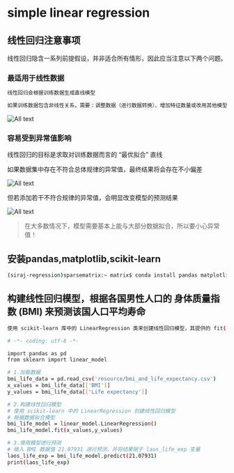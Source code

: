 # simple linear regression

## 线性回归注意事项

线性回归隐含一系列前提假设，并非适合所有情形，因此应当注意以下两个问题。

### 最适用于线性数据

```bash
线性回归会根据训练数据生成直线模型

如果训练数据包含非线性关系，需要：调整数据（进行数据转换）、增加特征数量或改用其他模型
```

![All text](http://ww1.sinaimg.cn/large/dc05ba18gy1fmxbfriah4j20x00p677g.jpg)

### 容易受到异常值影响

线性回归的目标是求取对训练数据而言的 “最优拟合” 直线

如果数据集中存在不符合总体规律的异常值，最终结果将会存在不小偏差

![All text](http://ww1.sinaimg.cn/large/dc05ba18gy1fmxbh78ce3j20u00p477u.jpg)

但若添加若干不符合规律的异常值，会明显改变模型的预测结果

![All text](http://ww1.sinaimg.cn/large/dc05ba18gy1fmxbhtq6ruj20tu0oeadm.jpg)

>在大多数情况下，模型需要基本上能与大部分数据拟合，所以要小心异常值！

## 安装pandas,matplotlib,scikit-learn

```bash
(siraj-regression)sparsematrix:~ matrix$ conda install pandas matplotlib scikit-learn
```

## 构建线性回归模型，根据各国男性人口的 身体质量指数 (BMI) 来预测该国人口平均寿命

```bash
使用 scikit-learn 库中的 LinearRegression 类来创建线性回归模型，其提供的 fit() 方法可用于拟合模型
```

```bash
# -*- coding: utf-8 -*-

import pandas as pd
from sklearn import linear_model

# 1.加载数据
bmi_life_data = pd.read_csv('resource/bmi_and_life_expectancy.csv')
x_values = bmi_life_data[['BMI']]
y_values = bmi_life_data[['Life expectancy']]

# 2.构建线性回归模型
# 使用 scikit-learn 中的 LinearRegression 创建线性回归模型
# 根据数据拟合模型
bmi_life_model = linear_model.LinearRegression()
bmi_life_model.fit(x_values,y_values)

# 3.使用模型进行预测
# 输入 BMI 数据值 21.07931 进行预测，并将结果赋于 laos_life_exp 变量
laos_life_exp = bmi_life_model.predict(21.07931)
print(laos_life_exp)
```
